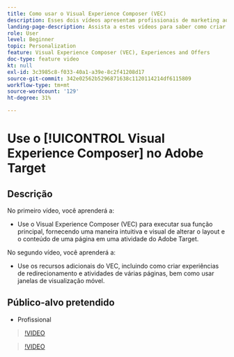 ```yaml
---
title: Como usar o Visual Experience Composer (VEC)
description: Esses dois vídeos apresentam profissionais de marketing ao Adobe Target Visual Experience Composer (VEC). Assista a estes vídeos para saber como criar atividades usando o VEC.
landing-page-description: Assista a estes vídeos para saber como criar atividades usando o Visual Experience Composer (VEC).
role: User
level: Beginner
topic: Personalization
feature: Visual Experience Composer (VEC), Experiences and Offers
doc-type: feature video
kt: null
exl-id: 3c3985c8-f033-40a1-a39e-8c2f41208d17
source-git-commit: 342e02562b5296871638c1120114214df6115809
workflow-type: tm+mt
source-wordcount: '129'
ht-degree: 31%

---
```


# Use o [!UICONTROL Visual Experience Composer] no Adobe Target

## Descrição

No primeiro vídeo, você aprenderá a:

* Use o Visual Experience Composer (VEC) para executar sua função principal, fornecendo uma maneira intuitiva e visual de alterar o layout e o conteúdo de uma página em uma atividade do Adobe Target.

No segundo vídeo, você aprenderá a:

* Use os recursos adicionais do VEC, incluindo como criar experiências de redirecionamento e atividades de várias páginas, bem como usar janelas de visualização móvel.

## Público-alvo pretendido

* Profissional

>[!VIDEO](https://video.tv.adobe.com/v/17399/?quality=12)

>[!VIDEO](https://video.tv.adobe.com/v/17401/?quality=12)
